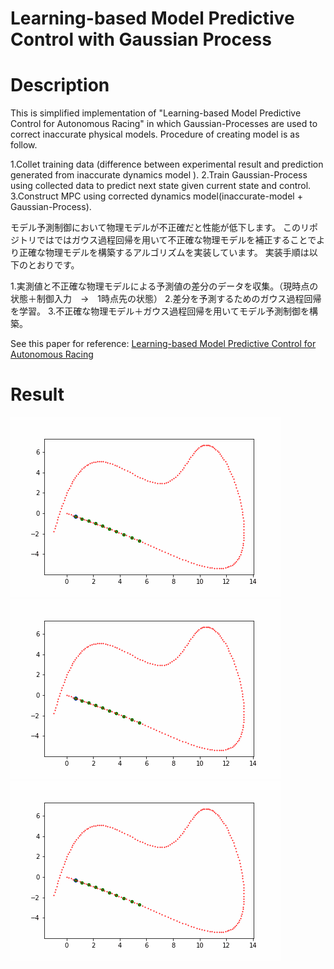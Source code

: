 # Learning-based Model Predictive Control with Gaussian Process

# Description
This is simplified implementation of "Learning-based Model Predictive Control for Autonomous Racing" in which Gaussian-Processes are used to correct inaccurate physical models.
Procedure of creating model is as follow.

1.Collet training data (difference between experimental result and prediction generated from inaccurate dynamics model ).
2.Train Gaussian-Process using collected data to predict next state given current state and control. 
3.Construct MPC using corrected dynamics model(inaccurate-model + Gaussian-Process).

モデル予測制御において物理モデルが不正確だと性能が低下します。
このリポジトリではではガウス過程回帰を用いて不正確な物理モデルを補正することでより正確な物理モデルを構築するアルゴリズムを実装しています。
実装手順は以下のとおりです。

1.実測値と不正確な物理モデルによる予測値の差分のデータを収集。（現時点の状態＋制御入力　→　1時点先の状態）
2.差分を予測するためのガウス過程回帰を学習。
3.不正確な物理モデル＋ガウス過程回帰を用いてモデル予測制御を構築。

See this paper for reference:
[Learning-based Model Predictive Control for Autonomous Racing](https://www.research-collection.ethz.ch/bitstream/handle/20.500.11850/351561/08754713.pdf?sequence=1&isAllowed=y)


# Result
![correct](./correct.gif)
![incorrect](./incorrect.gif)
![gp](./incorrect_and_gp.gif)